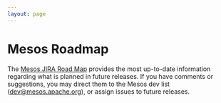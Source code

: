 ```yaml
---
layout: page
---
```


# Mesos Roadmap

The [Mesos JIRA Road Map](https://issues.apache.org/jira/browse/MESOS#selectedTab=com.atlassian.jira.plugin.system.project%3Aroadmap-panel) provides the most up-to-date information regarding what is planned in future releases. If you have comments or suggestions, you may direct them to the Mesos dev list (dev@mesos.apache.org), or assign issues to future releases.